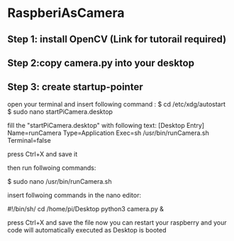 # RaspberiAsCamera
##  Step 1: install OpenCV  (Link for tutorail required)

##  Step 2:copy camera.py into your desktop

## Step 3: create startup-pointer
open your terminal and insert following command :
$ cd /etc/xdg/autostart
$ sudo nano startPiCamera.desktop

fill the "startPiCamera.desktop" with following text: 
[Desktop Entry]
Name=runCamera
Type=Application
Exec=sh /usr/bin/runCamera.sh
Terminal=false


press Ctrl+X and save it 

then run follwoing commands:

$ sudo nano /usr/bin/runCamera.sh

insert follwoing commands in the nano editor: 


#!/bin/sh/
cd /home/pi/Desktop
python3 camera.py &

press Ctrl+X and save the file
now you can restart your raspberry and your code will automatically executed as Desktop is booted

